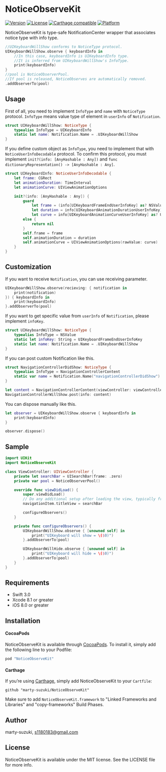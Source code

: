# NoticeObserveKit

[![Version](https://img.shields.io/cocoapods/v/NoticeObserveKit.svg?style=flat)](http://cocoapods.org/pods/NoticeObserveKit)
[![License](https://img.shields.io/cocoapods/l/NoticeObserveKit.svg?style=flat)](http://cocoapods.org/pods/NoticeObserveKit)
[![Carthage compatible](https://img.shields.io/badge/Carthage-compatible-4BC51D.svg?style=flat)](https://github.com/Carthage/Carthage)
[![Platform](https://img.shields.io/cocoapods/p/NoticeObserveKit.svg?style=flat)](http://cocoapods.org/pods/NoticeObserveKit)

NoticeObserveKit is type-safe NotificationCenter wrapper that associates notice type with info type.

```swift
//UIKeyboardWillShow conforms to NoticeType protocol.
UIKeyboardWillShow.observe { keyboardInfo in
    //In this case, keyboardInfo is UIKeyboardInfo type.
    //It is inferred from UIKeyboardWillShow's InfoType.
    print(keyboardInfo)
}
//pool is NoticeObserverPool.
//If pool is released, NoticeObserves are automatically removed.
.addObserverTo(pool)
```

## Usage

First of all, you need to implement `InfoType` and `name` with `NoticeType` protocol.
`InfoType` means value type of element in `userInfo` of `Notification`.

```swift
struct UIKeyboardWillShow: NoticeType {
    typealias InfoType = UIKeyboardInfo
    static let name: Notification.Name = .UIKeyboardWillShow
}
```

If you define custom object as `InfoType`, you need to implement that with `NoticeUserInfoDecodable` protocol. To confirm this protocol, you must implement `init?(info: [AnyHashable : Any])` and `func dictionaryRepresentation() -> [AnyHashable : Any]`.

```swift
struct UIKeyboardInfo: NoticeUserInfoDecodable {
    let frame: CGRect
    let animationDuration: TimeInterval
    let animationCurve: UIViewAnimationOptions

    init?(info: [AnyHashable : Any]) {
        guard
            let frame = (info[UIKeyboardFrameEndUserInfoKey] as? NSValue)?.cgRectValue,
            let duration = info[UIKeyboardAnimationDurationUserInfoKey] as? TimeInterval,
            let curve = info[UIKeyboardAnimationCurveUserInfoKey] as? UInt
        else {
            return nil
        }
        self.frame = frame
        self.animationDuration = duration
        self.animationCurve = UIViewAnimationOptions(rawValue: curve)
    }
}
```

## Customization

If you want to receive `Notification`, you can use receiving parameter.

```swift
UIKeyboardWillShow.observe(recieving: { notification in
    print(notification)
}) { keyboardInfo in
    print(keyboardInfo)
}.addObserverTo(pool)
```

If you want to get specific value from `userInfo` of `Notification`, please implement `infoKey`.

```swift
struct UIKeyboardWillShow: NoticeType {
    typealias InfoType = NSValue
    static let infoKey: String = UIKeyboardFrameEndUserInfoKey
    static let name: Notification.Name = .UIKeyboardWillShow
}
```

If you can post custom Notification like this.

```swift
struct NavigationControllerDidShow: NoticeType {
    typealias InfoType = NavigationControllerContent
    static var name = Notification.Name("navigationControllerDidShow")
}

let content = NavigationControllerContent(viewController: viewController, animated: animated)
NavigationControllerWillShow.post(info: content)
```

You can dispose manually like this.

```swift
let observer = UIKeyboardWillShow.observe { keyboardInfo in
    print(keyboardInfo)
}

observer.dispose()
```

## Sample

```swift
import UIKit
import NoticeObserveKit

class ViewController: UIViewController {
    private let searchBar = UISearchBar(frame: .zero)
    private var pool = NoticeObserverPool()

    override func viewDidLoad() {
        super.viewDidLoad()
        // Do any additional setup after loading the view, typically from a nib.
        navigationItem.titleView = searchBar

        configureObservers()
    }

    private func configureObservers() {
        UIKeyboardWillShow.observe { [unowned self] in
            print("UIKeyboard will show = \($0)")
        }.addObserverTo(pool)

        UIKeyboardWillHide.observe { [unowned self] in
            print("UIKeyboard will hide = \($0)")
        }.addObserverTo(pool)
    }
}
```

## Requirements

- Swift 3.0
- Xcode 8.1 or greater
- iOS 8.0 or greater

## Installation

#### CocoaPods

NoticeObserveKit is available through [CocoaPods](http://cocoapods.org). To install
it, simply add the following line to your Podfile:

```ruby
pod "NoticeObserveKit"
```

#### Carthage

If you’re using [Carthage](https://github.com/Carthage/Carthage), simply add
NoticeObserveKit to your `Cartfile`:

```
github "marty-suzuki/NoticeObserveKit"
```

Make sure to add `NoticeObserveKit.framework` to "Linked Frameworks and Libraries" and "copy-frameworks" Build Phases.

## Author

marty-suzuki, s1180183@gmail.com

## License

NoticeObserveKit is available under the MIT license. See the LICENSE file for more info.
